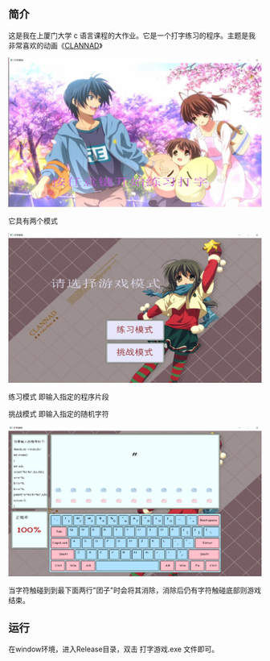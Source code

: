 ## 简介

这是我在上厦门大学 c 语言课程的大作业。它是一个打字练习的程序。主题是我非常喜欢的动画《[CLANNAD](https://baike.baidu.com/item/CLANNAD/1862458?fromModule=lemma_inlink)》

![](https://raw.githubusercontent.com/Macro-Laplace/Image/main/1.png)

它具有两个模式 

![](https://raw.githubusercontent.com/Macro-Laplace/Image/main/2.png)

练习模式 即输入指定的程序片段  

挑战模式 即输入指定的随机字符

![](https://raw.githubusercontent.com/Macro-Laplace/Image/main/3.png)

当字符触碰到到最下面两行"团子"时会将其消除，消除后仍有字符触碰底部则游戏结束。

## 运行

在window环境，进入Release目录，双击 打字游戏.exe 文件即可。

